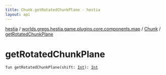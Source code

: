 ```yaml
---
title: Chunk.getRotatedChunkPlane - hestia
layout: api
---
```


<div class='api-docs-breadcrumbs'><a href="../../index.html">hestia</a> / <a href="../index.html">worlds.gregs.hestia.game.plugins.core.components.map</a> / <a href="index.html">Chunk</a> / <a href="./get-rotated-chunk-plane.html">getRotatedChunkPlane</a></div>

# getRotatedChunkPlane

<div class="signature"><code><span class="keyword">fun </span><span class="identifier">getRotatedChunkPlane</span><span class="symbol">(</span><span class="parameterName" id="worlds.gregs.hestia.game.plugins.core.components.map.Chunk$getRotatedChunkPlane(kotlin.Int)/shift">shift</span><span class="symbol">:</span>&nbsp;<a href="https://kotlinlang.org/api/latest/jvm/stdlib/kotlin/-int/index.html"><span class="identifier">Int</span></a><span class="symbol">)</span><span class="symbol">: </span><a href="https://kotlinlang.org/api/latest/jvm/stdlib/kotlin/-int/index.html"><span class="identifier">Int</span></a></code></div>
